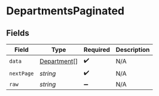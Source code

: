 # DepartmentsPaginated


## Fields

| Field                                             | Type                                              | Required                                          | Description                                       |
| ------------------------------------------------- | ------------------------------------------------- | ------------------------------------------------- | ------------------------------------------------- |
| `data`                                            | [Department](../../models/shared/department.md)[] | :heavy_check_mark:                                | N/A                                               |
| `nextPage`                                        | *string*                                          | :heavy_check_mark:                                | N/A                                               |
| `raw`                                             | *string*                                          | :heavy_minus_sign:                                | N/A                                               |